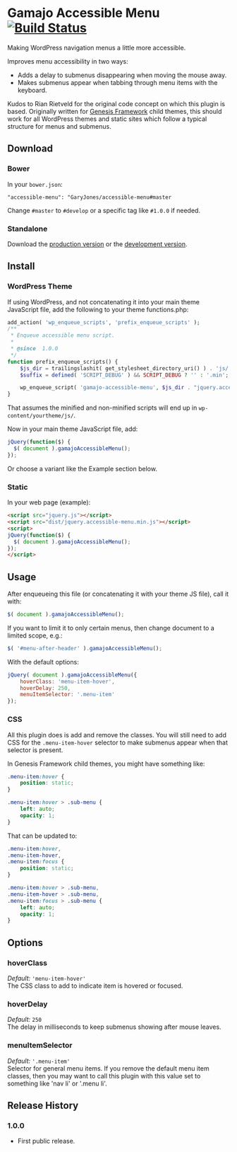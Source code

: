 # Gamajo Accessible Menu [![Build Status](http://img.shields.io/travis/GaryJones/accessible-menu/develop.svg)](https://travis-ci.org/GaryJones/accessible-menu)

Making WordPress navigation menus a little more accessible.

Improves menu accessibility in two ways:
 * Adds a delay to submenus disappearing when moving the mouse away.
 * Makes submenus appear when tabbing through menu items with the keyboard.

Kudos to Rian Rietveld for the original code concept on which this plugin is based. Originally written for [Genesis Framework](http://genesis-theme-framework.com) child themes, this should work for all WordPress themes and static sites which follow a typical structure for menus and submenus.

## Download

### Bower
In your `bower.json`:

`"accessible-menu": "GaryJones/accessible-menu#master`

Change `#master` to `#develop` or a specific tag like `#1.0.0` if needed.

### Standalone
Download the [production version][min] or the [development version][max].

[min]: https://raw.githubusercontent.com/GaryJones/accessible-menu/master/dist/jquery.accessible-menu.min.js
[max]: https://raw.githubusercontent.com/GaryJones/accessible-menu/master/dist/jquery.accessible-menu.js

## Install

### WordPress Theme
If using WordPress, and not concatenating it into your main theme JavaScript file, add the following to your theme functions.php:

~~~php
add_action( 'wp_enqueue_scripts', 'prefix_enqueue_scripts' );
/**
 * Enqueue accessible menu script.
 *
 * @since  1.0.0
 */
function prefix_enqueue_scripts() {
    $js_dir = trailingslashit( get_stylesheet_directory_uri() ) . 'js/';
    $suffix = defined( 'SCRIPT_DEBUG' ) && SCRIPT_DEBUG ? '' : '.min';

    wp_enqueue_script( 'gamajo-accessible-menu', $js_dir . "jquery.accessible-menu{$suffix}.js", array( 'jquery' ), '1.0.0', true );
}
~~~

That assumes the minified and non-minified scripts will end up in `wp-content/yourtheme/js/`.

Now in your main theme JavaScript file, add:

~~~js
jQuery(function($) {
  $( document ).gamajoAccessibleMenu();
});
~~~

Or choose a variant like the Example section below.

### Static

In your web page (example):

~~~html
<script src="jquery.js"></script>
<script src="dist/jquery.accessible-menu.min.js"></script>
<script>
jQuery(function($) {
  $( document ).gamajoAccessibleMenu();
});
</script>
~~~

## Usage
After enqueueing this file (or concatenating it with your theme JS file), call it with:

~~~js
$( document ).gamajoAccessibleMenu();
~~~

If you want to limit it to only certain menus, then change document to a limited scope, e.g.:

~~~js
$( '#menu-after-header' ).gamajoAccessibleMenu();
~~~

With the default options:

~~~js
jQuery( document ).gamajoAccessibleMenu({
    hoverClass: 'menu-item-hover',
    hoverDelay: 250,
    menuItemSelector: '.menu-item'
});
~~~

### CSS

All this plugin does is add and remove the classes. You will still need to add CSS for the `.menu-item-hover` selector to make submenus appear when that selector is present.

In Genesis Framework child themes, you might have something like:

~~~css
.menu-item:hover {
    position: static;
}

.menu-item:hover > .sub-menu {
    left: auto;
    opacity: 1;
}
~~~

That can be updated to:

~~~css
.menu-item:hover,
.menu-item-hover,
.menu-item:focus {
    position: static;
}

.menu-item:hover > .sub-menu,
.menu-item-hover > .sub-menu,
.menu-item:focus > .sub-menu {
    left: auto;
    opacity: 1;
}
~~~

## Options

### hoverClass
_Default:_ `'menu-item-hover'`  
The CSS class to add to indicate item is hovered or focused.

### hoverDelay
_Default:_ `250`  
The delay in milliseconds to keep submenus showing after mouse leaves.

### menuItemSelector
_Default:_ `'.menu-item'`  
Selector for general menu items. If you remove the default menu item classes, then you may want to call this plugin with this value set to something like 'nav li' or '.menu li'.

## Release History

### 1.0.0
* First public release.
